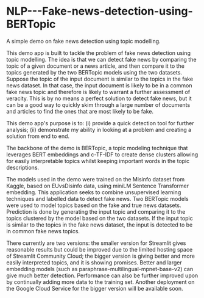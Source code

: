 # NLP---Fake-news-detection-using-BERTopic
A simple demo on fake news detection using topic modelling.
            
This demo app is built to tackle the problem of fake news detection using topic modelling. The idea is that we can detect fake news by comparing the topic of a given document or a news article, and then compare it to the topics generated by the two BERTopic models using the two datasets. Suppose the topic of the input document is similar to the topics in the fake news dataset. In that case, the input document is likely to be in a common fake news topic and therefore is likely to warrant a further assessment of veracity. This is by no means a perfect solution to detect fake news, but it can be a good way to quickly skim through a large number of documents and articles to find the ones that are most likely to be fake. 

This demo app's purpose is to: (i) provide a quick detection tool for further analysis; (ii) demonstrate my ability in looking at a problem and creating a solution from end to end.
            
The backbone of the demo is BERTopic, a topic modeling technique that leverages BERT embeddings and c-TF-IDF to create dense clusters allowing for easily interpretable topics whilst keeping important words in the topic descriptions.
            
The models used in the demo were trained on the Misinfo dataset from Kaggle, based on EUvsDisinfo data, using miniLM Sentence Transformer embedding. This application seeks to combine unsupervised learning techniques and labelled data to detect fake news. Two BERTopic models were used to model topics based on the fake and true news datasets. Prediction is done by generating the input topic and comparing it to the topics clustered by the model based on the two datasets. If the input topic is similar to the topics in the fake news dataset, the input is detected to be in common fake news topics.                      
            
There currently are two versions: the smaller version for Streamlit gives reasonable results but could be improved due to the limited hosting space of Streamlit Community Cloud; the bigger version is giving better and more easily interpreted topics, and it is showing promises. Better and larger embedding models (such as paraphrase-multilingual-mpnet-base-v2) can give much better detection. Performance can also be further improved upon by continually adding more data to the training set. Another deployment on the Google Cloud Service for the bigger version will be available soon.
